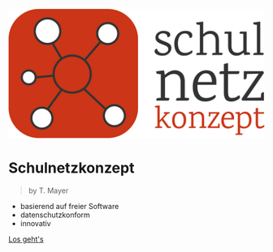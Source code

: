 <!-- _coverpage.md -->

![logo](_media/logo_schulnetzkonzept.png ':class=logo')

# Schulnetzkonzept

> by T. Mayer

- basierend auf freier Software
- datenschutzkonform
- innovativ

[Los geht's](#das-konzept)